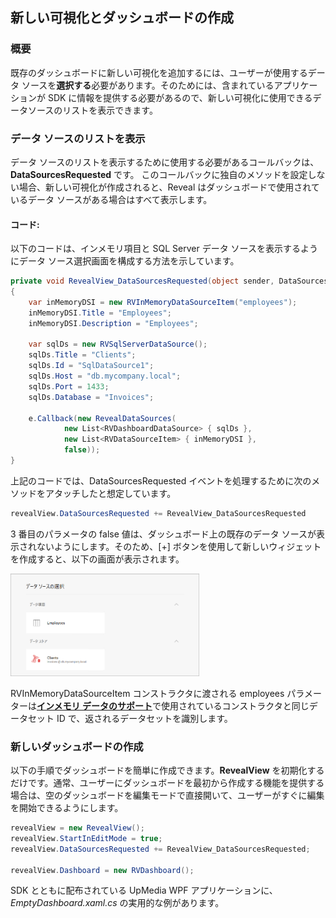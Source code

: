 ## 新しい可視化とダッシュボードの作成

### 概要

既存のダッシュボードに新しい可視化を追加するには、ユーザーが使用するデータ ソースを**選択する**必要があります。そのためには、含まれているアプリケーションが SDK に情報を提供する必要があるので、新しい可視化に使用できるデータソースのリストを表示できます。

### データ ソースのリストを表示

データ ソースのリストを表示するために使用する必要があるコールバックは、__DataSourcesRequested__ です。
このコールバックに独自のメソッドを設定しない場合、新しい可視化が作成されると、Reveal はダッシュボードで使用されているデータ ソースがある場合はすべて表示します。

#### コード:

以下のコードは、インメモリ項目と SQL Server データ ソースを表示するようにデータ ソース選択画面を構成する方法を示しています。

``` csharp
private void RevealView_DataSourcesRequested(object sender, DataSourcesRequestedEventArgs e)
{
    var inMemoryDSI = new RVInMemoryDataSourceItem("employees");
    inMemoryDSI.Title = "Employees";
    inMemoryDSI.Description = "Employees";

    var sqlDs = new RVSqlServerDataSource();
    sqlDs.Title = "Clients";
    sqlDs.Id = "SqlDataSource1";
    sqlDs.Host = "db.mycompany.local";
    sqlDs.Port = 1433;
    sqlDs.Database = "Invoices";

    e.Callback(new RevealDataSources(
            new List<RVDashboardDataSource> { sqlDs },
            new List<RVDataSourceItem> { inMemoryDSI },
            false));
}
```

上記のコードでは、DataSourcesRequested イベントを処理するために次のメソッドをアタッチしたと想定しています。

``` csharp
revealView.DataSourcesRequested += RevealView_DataSourcesRequested
```

3 番目のパラメータの false 値は、ダッシュボード上の既存のデータ ソースが表示されないようにします。そのため、[+] ボタンを使用して新しいウィジェットを作成すると、以下の画面が表示されます。

<img src="images/displayingDataSources_web.png" alt="displayingDataSources\_web" width="60%"/>

RVInMemoryDataSourceItem コンストラクタに渡される employees パラメーターは[**インメモリ データのサポート**](in-memory-data.html)で使用されているコンストラクタと同じデータセット ID で、返されるデータセットを識別します。

### 新しいダッシュボードの作成

以下の手順でダッシュボードを簡単に作成できます。__RevealView__ を初期化するだけです。通常、ユーザーにダッシュボードを最初から作成する機能を提供する場合は、空のダッシュボードを編集モードで直接開いて、ユーザーがすぐに編集を開始できるようにします。

``` csharp
revealView = new RevealView();
revealView.StartInEditMode = true;
revealView.DataSourcesRequested += RevealView_DataSourcesRequested;

revealView.Dashboard = new RVDashboard();
```

SDK とともに配布されている UpMedia WPF アプリケーションに、*EmptyDashboard.xaml.cs* の実用的な例があります。
